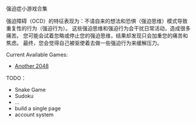 强迫症小游戏合集

强迫障碍（OCD）的特征表现为：不请自来的想法和恐惧（强迫思维）模式导致重复性的行为（强迫行为）。 这些强迫思维和强迫行为会干扰日常活动，造成很多痛苦。 您可能会试着忽略或停止您的强迫思维，结果却发现只会加重您的痛苦和焦虑。 最终，您会觉得自己被驱使着去做一些强迫行为来缓解压力。

Current Available Games:

- [Another 2048](/another_2048)

TODO：

- Snake Game
- Sudoku
- ...
- build a single page
- account system

